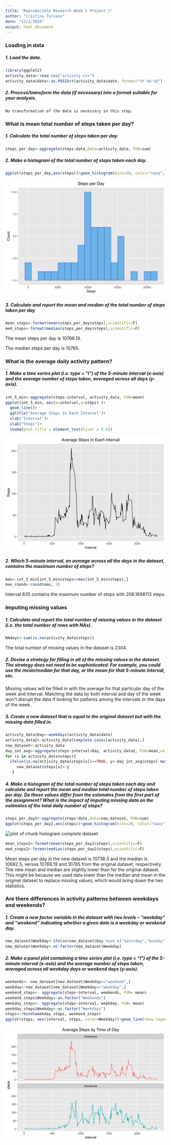 ```yaml
---
title: "Reproducible Research Week 2 Project 1"
author: "Cristina Turcanu"
date: "12/1/2020"
output: html_document
---
```


### Loading in data  

##### 1. Load the data.  


```r
library(ggplot2)
activity_data<-read.csv("activity.csv")
activity_data$date<-as.POSIXct(activity_data$date, format="%Y-%m-%d")
```

##### 2. Process/transform the data (if necessary) into a format suitable for your analysis.  

    No transformation of the data is necessary in this step.
    
### What is mean total number of steps taken per day?  

##### 1. Calculate the total number of steps taken per day.  


```r
steps_per_day<-aggregate(steps~date,data=activity_data, FUN=sum)
```

##### 2. Make a histogram of the total number of steps taken each day.  


```r
ggplot(steps_per_day,aes(steps))+geom_histogram(bins=20, color="navy", fill="skyblue2", size=.2)+labs(x="Steps", y="Count")+ggtitle("Steps per Day")+theme(plot.title = element_text(hjust = 0.5))
```

![plot of chunk histogram steps per day](https://raw.githubusercontent.com/turcanu2013/Reproducible-Research-Assignment-1/main/Figures/Steps%20per%20Day.png)

##### 3. Calculate and report the mean and median of the total number of steps taken per day  


```r
mean_steps<-format(mean(steps_per_day$steps),scientific=F)
med_steps<-format(median(steps_per_day$steps),scientific=F)
```

The mean steps per day is 10766.19.

The median steps per day is 10765.  

### What is the average daily activity pattern?  

##### 1. Make a time series plot (i.e. type = "l") of the 5-minute interval (x-axis) and the average number of steps taken, averaged across all days (y-axis).  


```r
int_5_min<-aggregate(steps~interval, activity_data, FUN=mean)
ggplot(int_5_min, aes(x=interval,y=steps) )+
  geom_line()+
  ggtitle("Average Steps In Each Interval")+
  xlab("Interval")+
  ylab("Steps")+ 
  theme(plot.title = element_text(hjust = 0.5))
```

![plot of chunk interval plot](https://raw.githubusercontent.com/turcanu2013/Reproducible-Research-Assignment-1/main/Figures/Average%20Steps%20per%20Interval.png)

##### 2. Which 5-minute interval, on average across all the days in the dataset, contains the maximum number of steps?  


```r
max<-int_5_min[int_5_min$steps==max(int_5_min$steps),]
max_round<-round(max, 2)
```

Interval 835 contains the maximum number of steps with 206.1698113 steps.  

### Imputing missing values  

##### 1. Calculate and report the total number of missing values in the dataset (i.e. the total number of rows with NAs).  


```r
NAdays<-sum(is.na(activity_data$steps))
```

The total number of missing values in the dataset is 2304.  

##### 2. Devise a strategy for filling in all of the missing values in the dataset. The strategy does not need to be sophisticated. For example, you could use the mean/median for that day, or the mean for that 5-minute interval, etc.  

Missing values will be filled in with the average for that particular day of the week and interval. Matching the data by both interval and day of the week won't disrupt the data if looking for patterns among the intervals or the days of the week.  

##### 3. Create a new dataset that is equal to the original dataset but with the missing data filled in.  


```r
activity_data$Day<-weekdays(activity_data$date)
activity_data2<-activity_data[complete.cases(activity_data),]
new_dataset<-activity_data
day_int_avg<-aggregate(steps~interval+Day, activity_data2, FUN=mean,na.rm=TRUE)
for (x in activity_data$steps){
  ifelse(is.na(activity_data$steps[x])==TRUE, y<-day_int_avg$steps[ match(paste(activity_data$Day[x] , activity_data$interval[x]), paste(day_int_avg$Day,day_int_avg$interval))],y<-activity_data$steps[x] )
     new_dataset$steps[x]<-y
   }
```

##### 4. Make a histogram of the total number of steps taken each day and calculate and report the mean and median total number of steps taken per day. Do these values differ from the estimates from the first part of the assignment? What is the impact of imputing missing data on the estimates of the total daily number of steps? 


```r
steps_per_day2<-aggregate(steps~date,data=new_dataset, FUN=sum)
ggplot(steps_per_day2,aes(steps))+geom_histogram(bins=20, color="navy", fill="skyblue2", size=.2)+labs(x="Steps", y="Count")+ggtitle("Steps per Day (Accounting For Missing Data)")+theme(plot.title = element_text(hjust = 0.5))
```

![plot of chunk histogram complete dataset](Fhttps://raw.githubusercontent.com/turcanu2013/Reproducible-Research-Assignment-1/main/Figures/Steps%20per%20Day%20Without%20Missing%20Values.png)

```r
mean_steps2<-format(mean(steps_per_day2$steps),scientific=F)
med_steps2<-format(median(steps_per_day2$steps),scientific=F)
```

Mean steps per day in the new dataset is 10738.3 and the median is 10682.5, versus 10766.19 and 10765 from the original dataset, respectively.  
The new mean and median are slightly lower than for the original dataset. This might be because we used data lower than the median and mean in the original dataset to replace missing values, which would bring down the two statistics.  

### Are there differences in activity patterns between weekdays and weekends?  

##### 1. Create a new factor variable in the dataset with two levels – “weekday” and “weekend” indicating whether a given date is a weekday or weekend day.  
  

```r
new_dataset$Weekday<-ifelse(new_dataset$Day %in% c("Saturday","Sunday"), "weekend", "weekday")
new_dataset$Weekday<-as.factor(new_dataset$Weekday)
```
  
##### 2. Make a panel plot containing a time series plot (i.e. type = "l") of the 5-minute interval (x-axis) and the average number of steps taken, averaged across all weekday days or weekend days (y-axis).  


```r
weekends<- new_dataset[new_dataset$Weekday=="weekend",]
weekday<-new_dataset[new_dataset$Weekday=="weekday",]
weekend_steps<- aggregate(steps~interval, weekends, FUN= mean)
weekend_steps$Weekday<-as.factor("Weekends")
weekday_steps<- aggregate(steps~interval, weekday, FUN= mean)
weekday_steps$Weekday<-as.factor("Weekdays")
steps<-rbind(weekday_steps, weekend_steps)
ggplot(steps, aes(interval, steps, color=Weekday))+geom_line(show.legend=FALSE)+ facet_wrap(~Weekday, nrow =2, ncol = 1)+ggtitle("Average Steps by Time of Day")+theme(plot.title = element_text(hjust = 0.5))
```

![plot of chunk plot by weekday](https://raw.githubusercontent.com/turcanu2013/Reproducible-Research-Assignment-1/main/Figures/Average%20Steps%20by%20Time%20of%20Day.png)
